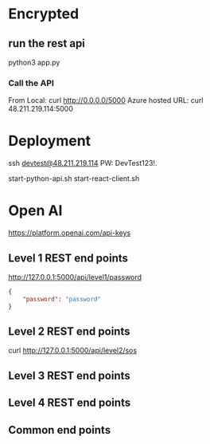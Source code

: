 
# Encrypted

##  run the rest api
python3 app.py

### Call the API
From Local: curl http://0.0.0.0/5000
Azure hosted URL: curl 48.211.219.114:5000

# Deployment
ssh devtest@48.211.219.114
PW: DevTest123!.

start-python-api.sh
start-react-client.sh


# Open AI
https://platform.openai.com/api-keys


## Level 1 REST end points
http://127.0.0.1:5000/api/level1/password
```json
{
    "password": "password"
}
```
## Level 2 REST end points
curl http://127.0.0.1:5000/api/level2/sos

## Level 3 REST end points

## Level 4 REST end points

## Common end points



